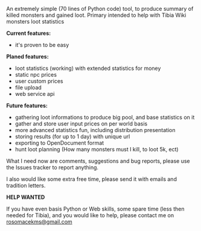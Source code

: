 An extremely simple (70 lines of Python code) tool, to produce summary
of killed monsters and gained loot. Primary intended to help with Tibia Wiki monsters loot statistics

**Current features:**
  * it's proven to be easy

**Planed features:**
  * loot statistics (working) with extended statistics for money
  * static npc prices
  * user custom prices
  * file upload
  * web service api

**Future features:**
  * gathering loot informations to produce big pool, and base statistics on it
  * gather and store user input prices on per world basis
  * more advanced statistics fun, including distribution presentation
  * storing results (for up to 1 day) with unique url
  * exporting to OpenDocument format
  * hunt loot planning (How many monsters must I kill, to loot 5k, ect)

What I need now are comments, suggestions and bug reports, please use the Issues tracker to report anything.

I also would like some extra free time, please send it with emails and tradition letters.

**HELP WANTED**

If you have even basis Python or Web skills, some spare time (less then needed for Tibia), and you would like to help, please contact me on rosomacekms@gmail.com